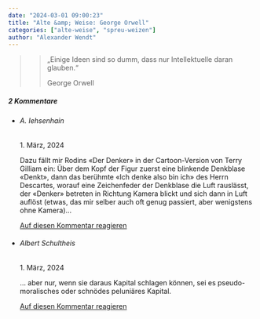 ```yaml
---
date: "2024-03-01 09:00:23"
title: "Alte &amp; Weise: George Orwell"
categories: ["alte-weise", "spreu-weizen"]
author: "Alexander Wendt"
---
```


>> „Einige Ideen sind so dumm, dass nur Intellektuelle daran glauben.“
>> 
>> George Orwell

<!--more-->
<h5 class="comments-h">
2 Kommentare </h5>
<ul class="commentlist">
<li class="comment even thread-even depth-1 clearfix" id="li-comment-120571">
<h6 class="author">A. Iehsenhain</h6> <span class="date">1. März, 2024</span>



Dazu fällt mir Rodins «Der Denker» in der Cartoon-Version von Terry Gilliam ein: Über dem Kopf der Figur zuerst eine blinkende Denkblase «Denkt», dann das berühmte «Ich denke also bin ich» des Herrn Descartes, worauf eine Zeichenfeder der Denkblase die Luft rauslässt, der «Denker» betreten in Richtung Kamera blickt und sich dann in Luft auflöst (etwas, das mir selber auch oft genug passiert, aber wenigstens ohne Kamera)&#8230;

<a rel="nofollow" class="comment-reply-link" href="#comment-120571" data-commentid="120571" data-postid="18471" data-belowelement="comment-120571" data-respondelement="respond" data-replyto="Antworte auf A. Iehsenhain" aria-label="Antworte auf A. Iehsenhain">Auf diesen Kommentar reagieren</a> 


</li>
<li class="comment odd alt thread-odd thread-alt depth-1 clearfix" id="li-comment-120572">
<h6 class="author">Albert Schultheis</h6> <span class="date">1. März, 2024</span>



&#8230; aber nur, wenn sie daraus Kapital schlagen können, sei es pseudo-moralisches oder schnödes peluniäres Kapital.

<a rel="nofollow" class="comment-reply-link" href="#comment-120572" data-commentid="120572" data-postid="18471" data-belowelement="comment-120572" data-respondelement="respond" data-replyto="Antworte auf Albert Schultheis" aria-label="Antworte auf Albert Schultheis">Auf diesen Kommentar reagieren</a> 


</li>
</ul>

